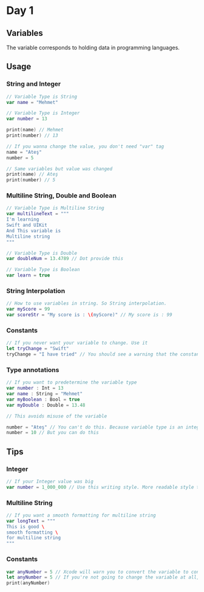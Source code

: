 # Day 1 

## Variables
The variable corresponds to holding data in programming languages.

## Usage

### String and Integer
```swift
// Variable Type is String
var name = "Mehmet"

// Variable Type is Integer
var number = 13

print(name) // Mehmet
print(number) // 13

// If you wanna change the value, you don't need "var" tag
name = "Ateş"
number = 5

// Same variables but value was changed
print(name) // Ateş
print(number) // 5 
```

### Multiline String, Double and Boolean
```swift
// Variable Type is Multiline String
var multilineText = """
I'm learning
Swift and UIKit
And This variable is
Multiline string
"""

// Variable Type is Double
var doubleNum = 13.4789 // Dot provide this

// Variable Type is Boolean
var learn = true
```

### String Interpolation
```swift
// How to use variables in string. So String interpolation.
var myScore = 99
var scoreStr = "My score is : \(myScore)" // My score is : 99
```

### Constants
```swift
// If you never want your variable to change. Use it
let tryChange = "Swift"
tryChange = "I have tried" // You should see a warning that the constant is immutable. So you can't change.
```

### Type annotations
```swift
// If you want to predetermine the variable type
var number : Int = 13
var name : String = "Mehmet" 
var myBoolean : Bool = true
var myDouble : Double = 13.48

// This avoids misuse of the variable

number = "Ateş" // You can't do this. Because variable type is an integer.
number = 10 // But you can do this


```

## Tips 

### Integer
```swift
// If your Integer value was big
var number = 1_000_000 // Use this writing style. More readable style than normal writing style for integer 
```
### Multiline String
```swift
// If you want a smooth formatting for multiline string
var longText = """
This is good \
smooth formatting \
for multiline string
"""
```

### Constants

```swift
var anyNumber = 5 // Xcode will warn you to convert the variable to constant. 
let anyNumber = 5 // If you're not going to change the variable at all, use this line.
print(anyNumber)
```
